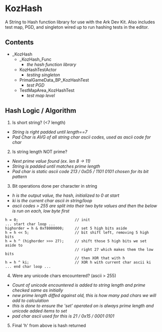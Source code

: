 # KozHash
 A String to Hash function library for use with the Ark Dev Kit. Also includes test map, PGD, and singleton wired up to run hashing tests in the editor.

## Contents
- _KozHash
  - _KozHash_Func
    - _the hash function library_
  - KozHashTestActor
    - _testing singleton_
  - PrimalGameData_BP_KozHashTest
    - _test PGD_
  - TestMapArea_KozHashTest
    - _test map level_

## Hash Logic / Algorithm
1. Is short string? (<7 length)
  - _String is right padded until length==7_
  - _Pad Char is AVG of all string char ascii codes, used as ascii code for char_
2. Is string length NOT prime? 
  - _Next prime value found (ex. len 8 -> 11)_
  - _String is padded until matches prime length_
  - _Pad char is static ascii code 213 / 0xD5 / 1101 0101 chosen for its bit pattern_ 
3. Bit operations done per character in string
  - _h is the output value, the hash, initialized to 0 at start_
  - _ki is the current char ascii in string/loop_ 
  - _ascii codes > 255 are split into their two byte values and then the below is run on each, low byte first_
```
h = 0;                          // init
... start char loop ...
highorder = h & 0xf8000000;     // set 5 high bits aside
h = h << 5;                     // bit shift left, removing 5 high bits 
h = h ^ (highorder >>> 27);     // shift those 5 high bits we set aside to 
                                // right 27 which makes them the low bits 
                                // then XOR that with h 
h = h ^ ki;                     // XOR h with current char ascii ki 
... end char loop ...
```
4. Were any unicode chars encountered? (ascii > 255) 
  - _Count of unicode encountered is added to string length and prime checked same as initially_
  - _new prime length diffed against old, this is how many pad chars we will add to calculation_
  - _this is done to ensure the 'set' operated on is always prime length and unicode added items to set_ 
  - _pad char ascii used for this is 21 / 0x15 / 0001 0101_
5. Final 'h' from above is hash returned